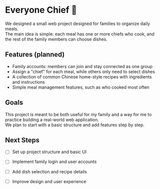 # Everyone Chief 🍳

We designed a small web project designed for families to organize daily meals.  
The main idea is simple: each meal has one or more chiefs who cook, and the rest of the family members can choose dishes.  

## Features (planned)
- Family accounts: members can join and stay connected as one group  
- Assign a "chief" for each meal, while others only need to select dishes  
- A collection of common Chinese home-style recipes with ingredients and instructions  
- Simple meal management features, such as who cooked most often  

## Goals
This project is meant to be both useful for my family and a way for me to practice building a real-world web application.  
We plan to start with a basic structure and add features step by step.  

## Next Steps
- [ ] Set up project structure and basic UI  
- [ ] Implement family login and user accounts  
- [ ] Add dish selection and recipe details  
- [ ] Improve design and user experience  

